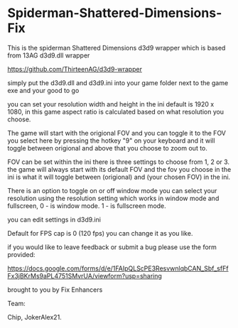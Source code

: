 # Spiderman-Shattered-Dimensions-Fix

This is the spiderman Shattered Dimensions d3d9 wrapper which is based from 13AG d3d9.dll wrapper

https://github.com/ThirteenAG/d3d9-wrapper

simply put the d3d9.dll and d3d9.ini into your game folder next to the game exe and your good to go 

you can set your resolution width and height in the ini default is 1920 x 1080, in this game aspect ratio is calculated based on what resolution you choose.

The game will start with the origional FOV and you can toggle it to the FOV you select here by pressing the hotkey "9" on your keyboard and it will toggle between origional and above that you choose to zoom out to.

FOV can be set within the ini there is three settings to choose from 1, 2 or 3. the game will always start with its default FOV and the fov you choose in the ini is what it will toggle between (origional) and (your chosen FOV) in the ini.

There is an option to toggle on or off window mode you can select your resolution using the resolution setting which works in window mode and fullscreen, 0 - is window mode. 1 - is fullscreen mode.

you can edit settings in d3d9.ini 

Default for FPS cap is 0 (120 fps) you can change it as you like.

if you would like to leave feedback or submit a bug please use the form provided:

https://docs.google.com/forms/d/e/1FAIpQLScPE3ResvwnlqbCAN_Sbf_sfFfFx3jBKrMs9aPL4751SMvrUA/viewform?usp=sharing

brought to you by Fix Enhancers 

Team: 

Chip, JokerAlex21.
